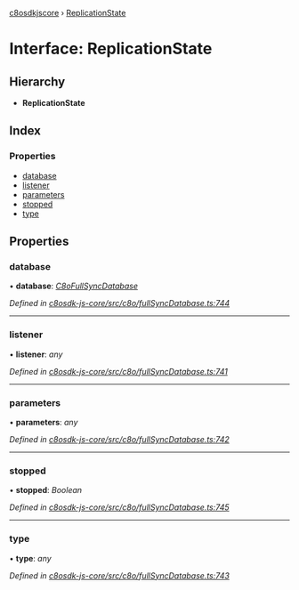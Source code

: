 [c8osdkjscore](../README.md) › [ReplicationState](replicationstate.md)

# Interface: ReplicationState

## Hierarchy

* **ReplicationState**

## Index

### Properties

* [database](replicationstate.md#database)
* [listener](replicationstate.md#listener)
* [parameters](replicationstate.md#parameters)
* [stopped](replicationstate.md#stopped)
* [type](replicationstate.md#type)

## Properties

###  database

• **database**: *[C8oFullSyncDatabase](../classes/c8ofullsyncdatabase.md)*

*Defined in [c8osdk-js-core/src/c8o/fullSyncDatabase.ts:744](https://github.com/convertigo/c8osdk-angular/blob/a9907e2/src/c8o/fullSyncDatabase.ts#L744)*

___

###  listener

• **listener**: *any*

*Defined in [c8osdk-js-core/src/c8o/fullSyncDatabase.ts:741](https://github.com/convertigo/c8osdk-angular/blob/a9907e2/src/c8o/fullSyncDatabase.ts#L741)*

___

###  parameters

• **parameters**: *any*

*Defined in [c8osdk-js-core/src/c8o/fullSyncDatabase.ts:742](https://github.com/convertigo/c8osdk-angular/blob/a9907e2/src/c8o/fullSyncDatabase.ts#L742)*

___

###  stopped

• **stopped**: *Boolean*

*Defined in [c8osdk-js-core/src/c8o/fullSyncDatabase.ts:745](https://github.com/convertigo/c8osdk-angular/blob/a9907e2/src/c8o/fullSyncDatabase.ts#L745)*

___

###  type

• **type**: *any*

*Defined in [c8osdk-js-core/src/c8o/fullSyncDatabase.ts:743](https://github.com/convertigo/c8osdk-angular/blob/a9907e2/src/c8o/fullSyncDatabase.ts#L743)*
